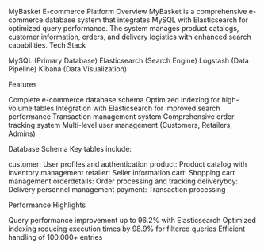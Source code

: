 MyBasket E-commerce Platform
Overview
MyBasket is a comprehensive e-commerce database system that integrates MySQL with Elasticsearch for optimized query performance. The system manages product catalogs, customer information, orders, and delivery logistics with enhanced search capabilities.
Tech Stack

MySQL (Primary Database)
Elasticsearch (Search Engine)
Logstash (Data Pipeline)
Kibana (Data Visualization)

Features

Complete e-commerce database schema
Optimized indexing for high-volume tables
Integration with Elasticsearch for improved search performance
Transaction management system
Comprehensive order tracking system
Multi-level user management (Customers, Retailers, Admins)

Database Schema
Key tables include:

customer: User profiles and authentication
product: Product catalog with inventory management
retailer: Seller information
cart: Shopping cart management
orderdetails: Order processing and tracking
deliveryboy: Delivery personnel management
payment: Transaction processing

Performance Highlights

Query performance improvement up to 96.2% with Elasticsearch
Optimized indexing reducing execution times by 98.9% for filtered queries
Efficient handling of 100,000+ entries
